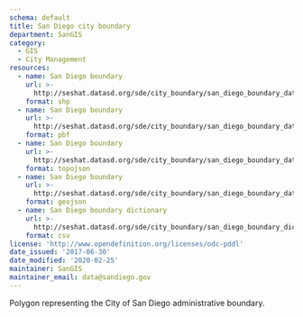 ```yaml
---
schema: default
title: San Diego city boundary
department: SanGIS
category:
  - GIS
  - City Management
resources:
  - name: San Diego boundary 
    url: >-
      http://seshat.datasd.org/sde/city_boundary/san_diego_boundary_datasd.zip
    format: shp
  - name: San Diego boundary
    url: >-
      http://seshat.datasd.org/sde/city_boundary/san_diego_boundary_datasd.pbf
    format: pbf
  - name: San Diego boundary
    url: >-
      http://seshat.datasd.org/sde/city_boundary/san_diego_boundary_datasd.topojson
    format: topojson
  - name: San Diego boundary
    url: >-
      http://seshat.datasd.org/sde/city_boundary/san_diego_boundary_datasd.geojson
    format: geojson
  - name: San Diego boundary dictionary
    url: >-
      http://seshat.datasd.org/sde/city_boundary/san_diego_boundary_dictionary_datasd.csv
    format: csv
license: 'http://www.opendefinition.org/licenses/odc-pddl'
date_issued: '2017-06-30'
date_modified: '2020-02-25'
maintainer: SanGIS
maintainer_email: data@sandiego.gov
---
```

Polygon representing the City of San Diego administrative boundary.
<!--more-->
